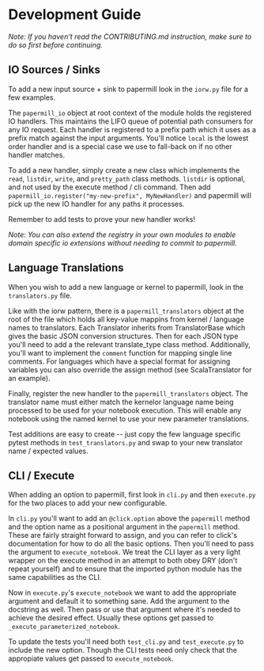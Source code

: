 # Development Guide

_Note: If you haven't read the CONTRIBUTING.md instruction, make sure to do so first before continuing._

## IO Sources / Sinks

To add a new input source + sink to papermill look in the `iorw.py` file for a few examples.

The `papermill_io` object at root context of the module holds the registered IO handlers. This maintains the LIFO queue of potential path consumers for any IO request. Each handler is registered to a prefix path which it uses as a prefix match against the input arguments. You'll notice `local` is the lowest order handler and is a special case we use to fall-back on if no other handler matches.

To add a new handler, simply create a new class which implements the `read`, `listdir`, `write`, and `pretty_path` class methods. `listdir` is optional, and not used by the execute method / cli command. Then add `papermill_io.register("my-new-prefix", MyNewHandler)` and papermill will pick up the new IO handler for any paths it processes.

Remember to add tests to prove your new handler works!

_Note: You can also extend the registry in your own modules to enable domain specific io extensions without needing to commit to papermill._

## Language Translations

When you wish to add a new language or kernel to papermill, look in the `translators.py` file.

Like with the iorw pattern, there is a `papermill_translators` object at the root of the file which holds all key-value mappins from kernel / language names to translators. Each Translator inherits from TranslatorBase which gives the basic JSON conversion structures. Then for each JSON type you'll need to add a the relevant translate_type class method. Additionally, you'll want to implement the `comment` function for mapping single line comments. For languages which have a special format for assigning variables you can also override the assign method (see ScalaTranslator for an example).

Finally, register the new handler to the `papermill_translators` object. The translator name must either match the kernelor language name being processed to be used for your notebook execution. This will enable any notebook using the named kernel to use your new parameter translations.

Test additions are easy to create -- just copy the few language specific pytest methods in `test_translators.py` and swap to your new translator name / expected values.

## CLI / Execute

When adding an option to papermill, first look in `cli.py` and then `execute.py` for the two places to add your new configurable.

In `cli.py` you'll want to add an `@click.option` above the `papermill` method and the option name as a positional argument in the `papermill` method. These are fairly straight forward to assign, and you can refer to click's documentation for how to do all the basic options. Then you'll need to pass the argument to `execute_notebook`. We treat the CLI layer as a very light wrapper on the execute method in an attempt to both obey DRY (don't repeat yourself) and to ensure that the imported python module has the same capabilities as the CLI.

Now in `execute.py`'s `execute_notebook` we want to add the appropriate argument and default it to something sane. Add the argument to the docstring as well. Then pass or use that argument where it's needed to achieve the desired effect. Usually these options get passed to `_execute_parameterized_notebook`.

To update the tests you'll need both `test_cli.py` and `test_execute.py` to include the new option. Though the CLI tests need only check that the appropiate values get passed to `execute_notebook`.
